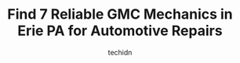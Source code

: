 ---
layout: ampstory
image: https://images.unsplash.com/photo-1503736334956-4c8f8e92946d?ixlib=rb-4.0.3&ixid=MnwxMjA3fDB8MHxwaG90by1wYWdlfHx8fGVufDB8fHx8&auto=format&fit=crop&w=640&h=853&q=80
author: techidn
featured: false
description: Searching for the finest GMC Mechanic in Erie PA, USA? Look no further than the 7 best GMC Mechanic in the area, where youll find a team of highly qualified professionals ready to handle al
title: Find 7 Reliable GMC Mechanics in Erie PA for Automotive Repairs
cover:
   title: Find 7 Reliable GMC Mechanics in Erie PA for Automotive Repairs
   subtitle: Rickpate
   background: https://images.unsplash.com/photo-1503736334956-4c8f8e92946d?ixlib=rb-4.0.3&ixid=MnwxMjA3fDB8MHxwaG90by1wYWdlfHx8fGVufDB8fHx8&auto=format&fit=crop&w=640&h=853&q=80

pages: 
 - layout: thirds
   top: <h1>#1 Rick Weaver Buick GMC</h1>
   bottom: "<p>Their service  dept is excellent.  I came  in without an appointment  for an emergency  repair  and the service  manager Angelo was so kind  and made sure we were safe an</p>"
   background: https://www.knot35.com/toplist/wp-content/uploads/2023/06/best-gmc-mechanic-1-in-erie-pa-1685841795.jpeg
   backgroundblur: true
 - layout: thirds
   top: <h1>#2 Harrell Automotive</h1>
   bottom: "<p>1617 Peninsula Dr, Erie, PA 16505, United States</p>"
   background: https://www.knot35.com/toplist/wp-content/uploads/2023/06/best-gmc-mechanic-2-in-erie-pa-1685841796.jpeg
   cta:
      link: https://www.knot35.com/toplist/find-7-reliable-gmc-mechanics-in-erie-pa-for-automotive-repairs/
      text: Find 7 Reliable GMC Mechanics in Erie PA for Automotive Repairs
 - layout: thirds
   top: <h1>#3 Monro Auto Service and Tire Centers</h1>
   bottom: "<p>4902 Peach St, Erie, PA 16509, United States</p>"
   background: https://www.knot35.com/toplist/wp-content/uploads/2023/06/best-gmc-mechanic-3-in-erie-pa-1685841796.jpeg
   cta:
      link: https://www.knot35.com/toplist/find-7-reliable-gmc-mechanics-in-erie-pa-for-automotive-repairs/
      text: Find 7 Reliable GMC Mechanics in Erie PA for Automotive Repairs
 - layout: thirds
   top: <h1>#4 Walmart Auto Care Centers</h1>
   bottom: "<p>2711 Elm St, Erie, PA 16504, United States</p>"
   background: https://images.unsplash.com/photo-1632260260864-caf7fde5ec36?ixlib=rb-4.0.3&ixid=MnwxMjA3fDB8MHxwaG90by1wYWdlfHx8fGVufDB8fHx8&auto=format&fit=crop&w=640&h=853&q=80
   cta:
      link: https://www.knot35.com/toplist/find-7-reliable-gmc-mechanics-in-erie-pa-for-automotive-repairs/
      text: Find 7 Reliable GMC Mechanics in Erie PA for Automotive Repairs
 - layout: thirds
   top: <h1>#5 James and Demays Auto Repair</h1>
   bottom: "<p>2414 E Lake Rd, Erie, PA 16511, United States</p>"
   background: https://images.unsplash.com/photo-1527066579998-dbbae57f45ce?ixlib=rb-4.0.3&ixid=MnwxMjA3fDB8MHxwaG90by1wYWdlfHx8fGVufDB8fHx8&auto=format&fit=crop&w=640&h=853&q=80
   cta:
      link: https://www.knot35.com/toplist/find-7-reliable-gmc-mechanics-in-erie-pa-for-automotive-repairs/
      text: Find 7 Reliable GMC Mechanics in Erie PA for Automotive Repairs
 - layout: thirds
   top: <h1>#6 Roth Cadillac</h1>
   bottom: "<p>5711 Peach St, Erie, PA 16509, United States</p>"
   background: https://images.unsplash.com/photo-1602536052359-ef94c21c5948?ixlib=rb-4.0.3&ixid=MnwxMjA3fDB8MHxwaG90by1wYWdlfHx8fGVufDB8fHx8&auto=format&fit=crop&w=640&h=853&q=80
   cta:
      link: https://www.knot35.com/toplist/find-7-reliable-gmc-mechanics-in-erie-pa-for-automotive-repairs/
      text: Find 7 Reliable GMC Mechanics in Erie PA for Automotive Repairs
 - layout: thirds
   top: <h1>#7 Vas Transmission</h1>
   bottom: "<p>2945 W 12th St, Erie, PA 16505, United States</p>"
   background: https://images.unsplash.com/photo-1614648718611-0635f29016cb?ixlib=rb-4.0.3&ixid=MnwxMjA3fDB8MHxwaG90by1wYWdlfHx8fGVufDB8fHx8&auto=format&fit=crop&w=640&h=853&q=80
   cta:
      link: https://www.knot35.com/toplist/find-7-reliable-gmc-mechanics-in-erie-pa-for-automotive-repairs/
      text: Find 7 Reliable GMC Mechanics in Erie PA for Automotive Repairs
 - layout: thirds
   middle: Continue reading...
   background: https://images.unsplash.com/photo-1488554378835-f7acf46e6c98?ixlib=rb-4.0.3&ixid=MnwxMjA3fDB8MHxwaG90by1wYWdlfHx8fGVufDB8fHx8&auto=format&fit=crop&w=640&h=853&q=80
   cta:
      link: https://www.knot35.com/toplist/find-7-reliable-gmc-mechanics-in-erie-pa-for-automotive-repairs/
      text: Find 7 Reliable GMC Mechanics in Erie PA for Automotive Repairs
      
---